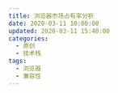 ```yaml
---
title: 浏览器市场占有率分析
date: 2020-03-11 10:00:00
updated: 2020-03-11 15:40:00
categories:
  - 原创
  - 技术栈
tags:
  - 浏览器
  - 兼容性
---
```


